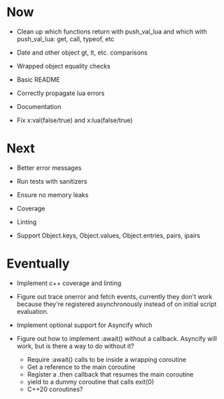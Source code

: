 # Now

- Clean up which functions return with push_val_lua
  and which with push_val_lua: get, call,
  typeof, etc
- Date and other object gt, lt, etc. comparisons
- Wrapped object equality checks
- Basic README
- Correctly propagate lua errors
- Documentation

- Fix x:val(false/true) and x:lua(false/true)

# Next

- Better error messages
- Run tests with sanitizers
- Ensure no memory leaks
- Coverage
- Linting

- Support Object.keys, Object.values,
  Object.entries, pairs, ipairs

# Eventually

- Implement c++ coverage and linting

- Figure out trace onerror and fetch events,
  currently they don't work because they're
  registered asynchronously instead of on
  initial script evaluation.

- Implement optional support for Asyncify which
- Figure out how to implement :await() without a
  callback. Asyncify will work, but is there a
  way to do without it?
    - Require :await() calls to be inside a
      wrapping coroutine
    - Get a reference to the main coroutine
    - Register a .then callback that resumes the
      main coroutine
    - yield to a dummy coroutine that calls exit(0)
    - C++20 coroutines?

